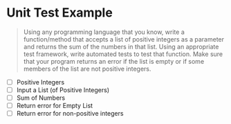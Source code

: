 # Unit Test Example

> Using any programming language that you know, write a function/method that accepts a list of positive integers as a parameter and returns the sum of the numbers in that list. Using an appropriate test framework, write automated tests to test that function. Make sure that your program returns an error if the list is empty or if some members of the list are not positive integers.

- [ ] Positive Integers
- [ ] Input a List (of Positive Integers)
- [ ] Sum of Numbers
- [ ] Return error for Empty List
- [ ] Return error for non-positive integers
